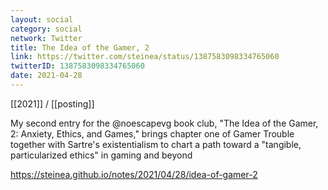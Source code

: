 ```yaml
---
layout: social
category: social
network: Twitter
title: The Idea of the Gamer, 2
link: https://twitter.com/steinea/status/1387583098334765060
twitterID: 1387583098334765060
date: 2021-04-28
---
```


[[2021]] / [[posting]]

My second entry for the @noescapevg book club, "The Idea of the Gamer, 2: Anxiety, Ethics, and Games," brings chapter one of Gamer Trouble together with Sartre's existentialism to chart a path toward a "tangible, particularized ethics" in gaming and beyond

<https://steinea.github.io/notes/2021/04/28/idea-of-gamer-2>
